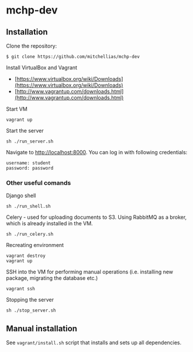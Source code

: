 mchp-dev
========

Installation
------------

Clone the repository:
```
$ git clone https://github.com/mitchellias/mchp-dev
```

Install VirtualBox and Vagrant
* [https://www.virtualbox.org/wiki/Downloads](https://www.virtualbox.org/wiki/Downloads)
* [http://www.vagrantup.com/downloads.html](http://www.vagrantup.com/downloads.html)

Start VM
```
vagrant up
```

Start the server
```
sh ./run_server.sh
```

Navigate to [http://localhost:8000](http://localhost:8000). You can log in with following credentials:
```
username: student
password: password
```

### Other useful comands
Django shell
```
sh ./run_shell.sh
```

Celery - used for uploading documents to S3. Using RabbitMQ as a broker, which is already installed in the VM.
```
sh ./run_celery.sh
```

Recreating environment
```
vagrant destroy
vagrant up
```

SSH into the VM for performing manual operations (i.e. installing new package, migrating the database etc.)
```
vagrant ssh
```

Stopping the server
```
sh ./stop_server.sh
```

Manual installation
------------
See ```vagrant/install.sh``` script that installs and sets up all dependencies.

